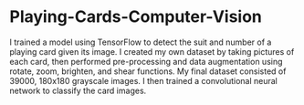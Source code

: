 # Playing-Cards-Computer-Vision
I trained a model using TensorFlow to detect the suit and number of a playing card given its image. I created my own dataset by taking pictures of each card, then performed pre-processing and data augmentation using rotate, zoom, brighten, and shear functions. My final dataset consisted of 39000, 180x180 grayscale images. I then trained a convolutional neural network to classify the card images.
